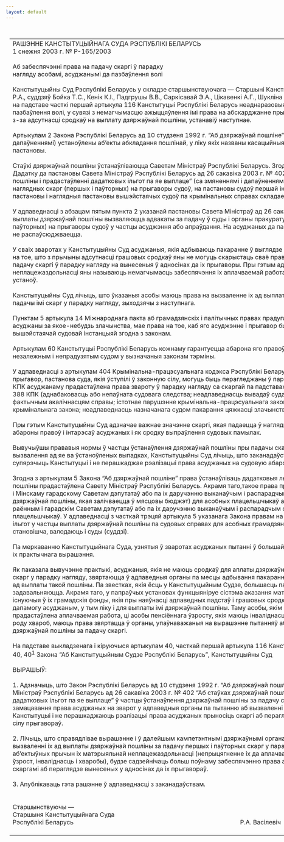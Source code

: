 ```yaml
---
layout: default
---
```


<div style="margin: 0px auto; width: 1000px;">

<div id="flag">

 

</div>

<div id="fixedWidth">

<div id="body">

<div id="columnSpanned">

<div id="content" style="margin: 10px">

<table>
<colgroup>
<col style="width: 100%" />
</colgroup>
<tbody>
<tr class="odd">
<td><div data-align="center" style="text-transform: uppercase;">
Рашэнне Канстытуцыйнага Суда Рэспублікі Беларусь
</div>
<div data-align="center">
1 снежня 2003 г. № Р-165/2003
</div>
<div data-align="left" style="width: 400px; margin-top: 20px; margin-bottom: 20px;">
Аб забеспячэнні права на падачу скаргі ў парадку нагляду асобамі, асуджанымі да пазбаўлення волі
</div>
<div data-align="justify">
Канстытуцыйны Суд Рэспублікі Беларусь у складзе старшынствуючага — Старшыні Канстытуцыйнага Суда Васілевіча Р.А., суддзяў Бойка Т.С., Кенік К.I., Падгрушы В.В., Саркісавай Э.А., Цікавенкі А.Г., Шукліна В.З., Шышко Г.Б., разгледзеўшы на падставе часткі першай артыкула 116 Канстытуцыі Рэспублікі Беларусь неаднаразовыя звароты асоб, асуджаных да пазбаўлення волі, у сувязі з немагчымасцю ажыццяўлення імі права на абскарджанне прыгавораў у наглядным парадку з-за адсутнасці сродкаў на выплату дзяржаўнай пошліны, устанавіў наступнае.
</div>
<div data-align="justify">
 
</div>
<div data-align="justify">
Артыкулам 2 Закона Рэспублікі Беларусь ад 10 студзеня 1992 г. “Аб дзяржаўнай пошліне” (з далейшымі змяненнямі і дапаўненнямі) устаноўлены аб’екты абкладання пошлінай, у ліку якіх названы касацыйныя і наглядныя скаргі на судовыя пастановы.
</div>
<div data-align="justify">
 
</div>
<div data-align="justify">
Стаўкі дзяржаўнай пошліны ўстанаўліваюцца Саветам Міністраў Рэспублікі Беларусь. Згодна з падпунктам 1.12 пункта 1 Дадатку да пастановы Савета Міністраў Рэспублікі Беларусь ад 26 сакавіка 2003 г. № 402 “Аб стаўках дзяржаўнай пошліны і прадастаўленні дадатковых ільгот па яе выплаце” (са змяненнямі і дапаўненнямі) стаўка дзяржаўнай пошліны з наглядных скарг (першых і паўторных) на прыгаворы судоў, на пастановы судоў першай інстанцыі, касацыйныя пастановы і наглядныя пастановы вышэйстаячых судоў па крымінальных справах складае адну базавую велічыню.
</div>
<div data-align="justify">
 
</div>
<div data-align="justify">
У адпаведнасці з абзацам пятым пункта 2 указанай пастановы Савета Міністраў ад 26 сакавіка 2003 г. № 402 ад выплаты дзяржаўнай пошліны вызваляюцца адвакаты за падачу ў суды і органы пракуратуры наглядных скарг (першых і паўторных) на прыгаворы судоў у частцы асуджэння або апраўдання. На асуджаных да пазбаўлення волі такое правіла не распаўсюджваецца.
</div>
<div data-align="justify">
 
</div>
<div data-align="justify">
У сваіх зваротах у Канстытуцыйны Суд асуджаныя, якія адбываюць пакаранне ў выглядзе пазбаўлення волі, скардзяцца на тое, што з прычыны адсутнасці грашовых сродкаў яны не могуць скарыстаць сваё права на абарону, у тым ліку і на падачу скаргі ў парадку нагляду на вынесеныя ў адносінах да іх прыгаворы. Пры гэтым адной з прычын матэрыяльнай неплацежаздольнасці яны называюць немагчымасць забеспячэння іх аплачваемай работай ва ўмовах папраўчых устаноў.
</div>
<div data-align="justify">
 
</div>
<div data-align="justify">
Канстытуцыйны Суд лічыць, што ўказаныя асобы маюць права на вызваленне іх ад выплаты дзяржаўнай пошліны пры падачы імі скарг у парадку нагляду, зыходзячы з наступнага.
</div>
<div data-align="justify">
 
</div>
<div data-align="justify">
Пунктам 5 артыкула 14 Міжнароднага пакта аб грамадзянскіх і палітычных правах прадугледжана, што кожны, хто асуджаны за якое-небудзь злачынства, мае права на тое, каб яго асуджэнне і прыгавор былі перагледжаны вышэйстаячай судовай інстанцыяй згодна з законам.
</div>
<div data-align="justify">
 
</div>
<div data-align="justify">
Артыкулам 60 Канстытуцыі Рэспублікі Беларусь кожнаму гарантуецца абарона яго правоў і свабод кампетэнтным, незалежным і непрадузятым судом у вызначаныя законам тэрміны.
</div>
<div data-align="justify">
 
</div>
<div data-align="justify">
У адпаведнасці з артыкулам 404 Крымінальна-працэсуальнага кодэкса Рэспублікі Беларусь (у далейшым – КПК) прыгавор, пастанова суда, якія ўступілі ў законную сілу, могуць быць перагледжаны ў парадку нагляду. Артыкулам 408 КПК асуджанаму прадастаўлена права звароту ў парадку нагляду са скаргай па падставах, прадугледжаных артыкулам 388 КПК (аднабаковасць або непаўната судовага следства; неадпаведнасць вывадаў суда, выкладзеных у прыгаворы, фактычным акалічнасцям справы; істотнае парушэнне крымінальна-працэсуальнага закона; няправільнае прымяненне крымінальнага закона; неадпаведнасць назначанага судом пакарання цяжкасці злачынства і асобе абвінавачванага).
</div>
<div data-align="justify">
 
</div>
<div data-align="justify">
Пры гэтым Канстытуцыйны Суд адзначае важнае значэнне скаргі, якая падаецца ў наглядным парадку, як гарантыі абароны правоў і інтарэсаў асуджаных і як сродку выпраўлення судовых памылак.
</div>
<div data-align="justify">
 
</div>
<div data-align="justify">
Вывучыўшы прававыя нормы ў частцы ўстанаўлення дзяржаўнай пошліны пры падачы скарг у парадку нагляду і вызвалення ад яе ва ўстаноўленых выпадках, Канстытуцыйны Суд лічыць, што заканадаўства ў гэтай частцы не супярэчыць Канстытуцыі і не перашкаджае рэалізацыі права асуджаных на судовую абарону.
</div>
<div data-align="justify">
 
</div>
<div data-align="justify">
Згодна з артыкулам 5 Закона “Аб дзяржаўнай пошліне” права ўстанаўліваць дадатковыя льготы па выплаце дзяржаўнай пошліны прадастаўлена Савету Міністраў Рэспублікі Беларусь. Акрамя таго,такое права прадастаўлена абласным і Мінскаму гарадскому Саветам дэпутатаў або па іх даручэнню выканаўчым і распарадчым органам (па выплаце дзяржаўнай пошліны, якая залічваецца ў мясцовы бюджэт) для асобных плацельшчыкаў або груп плацельшчыкаў, а раённым і гарадскім Саветам дэпутатаў або па іх даручэнню выканаўчым і распарадчым органам – для асобных плацельшчыкаў. У адпаведнасці з часткай трэцяй артыкула 5 указанага Закона правам на ўстанаўленне дадатковых ільгот у частцы выплаты дзяржаўнай пошліны па судовых справах для асобных грамадзян, зыходзячы з іх маёмаснага становішча, валодаюць і суды (суддзі).
</div>
<div data-align="justify">
 
</div>
<div data-align="justify">
Па меркаванню Канстытуцыйнага Суда, узнятыя ў зваротах асуджаных пытанні ў большай меры адносяцца да праблемы іх практычнага вырашэння.
</div>
<div data-align="justify">
 
</div>
<div data-align="justify">
Як паказала вывучэнне практыкі, асуджаныя, якія не маюць сродкаў для аплаты дзяржаўнай пошліны пры прынясенні імі скарг у парадку нагляду, звяртаюцца ў адпаведныя органы па месцы адбывання пакарання з просьбамі аб вызваленні іх ад выплаты такой пошліны. Па звестках, якія ёсць у Канстытуцыйным Судзе, большасць пададзеных заяў задавальняюцца. Акрамя таго, у папраўчых установах функцыяніруе сістэма аказання матэрыяльнай дапамогі праз існуючыя ў іх грамадскія фонды, якія пры наяўнасці адпаведных падстаў і грашовых сродкаў таксама аказваюць дапамогу асуджаным, у тым ліку і для выплаты імі дзяржаўнай пошліны. Таму асобы, якім па аб’ектыўных прычынах не прадастаўлена аплачваемая работа, ці асобы пенсіённага ўзросту, якія маюць інваліднасць або пакутуюць ад рознага роду хвароб, маюць права звяртацца ў органы, упаўнаважаныя на вырашэнне пытанняў аб вызваленні іх ад выплаты дзяржаўнай пошліны за падачу скаргі.
</div>
<div data-align="justify">
 
</div>
<div data-align="justify">
На падставе выкладзенага і кіруючыся артыкулам 40, часткай першай артыкула 116 Канстытуцыі, артыкуламі 7, 36, 38, 40, 40<sup>1</sup> Закона “Аб Канстытуцыйным Судзе Рэспублікі Беларусь”, Канстытуцыйны Суд 
</div>
<div data-align="justify">
 
</div>
<div data-align="center">
ВЫPАШЫЎ:
</div>
<div>
 
</div>
<div data-align="justify">
1. Адзначыць, што Закон Рэспублікі Беларусь ад 10 студзеня 1992 г. “Аб дзяржаўнай пошліне” і пастанова Савета Міністраў Рэспублікі Беларусь ад 26 сакавіка 2003 г. № 402 “Аб стаўках дзяржаўнай пошліны і прадастаўленні дадатковых ільгот па яе выплаце” ў частцы ўстанаўлення дзяржаўнай пошліны за падачу скаргі ў парадку нагляду і замацавання права асуджаных на зварот у адпаведныя органы па пытанню аб вызваленні ад яе выплаты не супярэчаць Канстытуцыі і не перашкаджаюць рэалізацыі права асуджаных прыносіць скаргі аб пераглядзе ўступіўшых у законную сілу прыгавораў.
</div>
<div data-align="justify">
 
</div>
<div data-align="justify">
2. Лічыць, што справядлівае вырашэнне і ў далейшым кампетэнтнымі дзяржаўнымі органамі заяў асуджаных аб вызваленні іх ад выплаты дзяржаўнай пошліны за падачу першых і паўторных скарг у парадку нагляду, з улікам аб’ектыўных прычын іх матэрыяльнай неплацежаздольнасці (непрыцягненне іх да аплачваемай работы, пенсіённы ўзрост, інваліднасць і хваробы), будзе садзейнічаць больш поўнаму забеспячэнню права асуджаных на зварот са скаргамі аб пераглядзе вынесеных у адносінах да іх прыгавораў.
</div>
<div data-align="justify">
 
</div>
<div data-align="justify">
3. Апублікаваць гэта рашэнне ў адпаведнасці з заканадаўствам.
</div>
<div data-align="justify">
 
</div>
<div>
 
</div>
<div>
Старшынствуючы —
</div>
<div>
Старшыня Канстытуцыйнага Суда
</div>
<div>
Рэспублікі Беларусь <span>                                                                                                     Р.А. Васілевіч</span>
</div>
<div>
 
</div></td>
</tr>
</tbody>
</table>

</div>

<div class="terminator">

 

</div>

</div>

</div>

</div>

</div>
